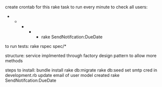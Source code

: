 create crontab for this rake task to run every minute to  check all users:
* * * * * rake SendNotifcation:DueDate

to run tests:
rake rspec spec/*

structure:
service implmented through factory design pattern to allow more methods

steps to install:
bundle install
rake db:migrate
rake db:seed
set  smtp cred in development.rb
update email of user model created
rake SendNotifcation:DueDate

